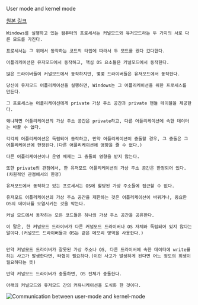User mode and kernel mode

[원본 링크](https://docs.microsoft.com/ko-kr/windows-hardware/drivers/gettingstarted/user-mode-and-kernel-mode)

```
Windows를 실행하고 있는 컴퓨터의 프로세서는 커널모드와 유저모드라는 두 가지의 서로 다른 모드를 가진다.

프로세서는 그 위에서 동작하는 코드의 타입에 따라서 두 모드를 왔다 갔다한다.

어플리케이션은 유저모드에서 동작하고, 핵심 OS 요소들은 커널모드에서 동작한다.

많은 드라이버들이 커널모드에서 동작하지만, 몇몇 드라이버들은 유저모드에서 동작한다.
```

```
당신이 유저모드 어플리케이션을 실행하면, Windows는 그 어플리케이션을 위한 프로세스를 만든다.

그 프로세스는 어플리케이션에게 private 가상 주소 공간과 private 핸들 테이블을 제공한다.

왜냐하면 어플리케이션의 가상 주소 공간은 private하고, 다른 어플리케이션에 속한 데이터는 바꿀 수 없다.

각각의 어플리케이션은 독립되어 동작하고, 만약 어플리케이션이 충돌할 경우, 그 충돌은 그 어플리케이션에 한정된다.(다른 어플리케이션에 영향을 줄 수 없다.)

다른 어플리케이션이나 운영 체제는 그 충돌의 영향을 받지 않는다.
```

```
또한 private의 관점에서, 한 유저모드 어플리케이션의 가상 주소 공간은 한정되어 있다.(차원적인 관점에서의 한정)

유저모드에서 동작하고 있는 프로세서는 OS에 할당된 가상 주소들에 접근할 수 없다.

유저모드 어플리케이션의 가상 주소 공간을 제한하는 것은 어플리케이션이 바뀌거나, 중요한 OS의 데이터를 오염시키는 것을 막는다.
```

```
커널 모드에서 동작하는 모든 코드들은 하나의 가상 주소 공간을 공유한다.

이 말은, 한 커널모드 드라이버가 다른 커널모드 드라이버나 OS 자체와 독립되어 있지 않다는 말이다.(커널모드 드라이버들과 OS는 같은 메모리 영역을 사용한다.)


만약 커널모드 드라이버가 잘못된 가상 주소나 OS, 다른 드라이버에 속한 데이터에 write를 하는 사고가 발생한다면, 타협이 필요하다.(이런 사고가 발생하게 된다면 어느 정도의 희생이 필요하다는 뜻)

만약 커널모드 드라이버가 충돌하면, OS 전체가 충돌한다.
```

```
아래의 커널모드와 유저모드 간의 커뮤니케이션을 도식화 한 것이다.
```

![Communication between user-mode and kernel-mode](https://docs.microsoft.com/ko-kr/windows-hardware/drivers/gettingstarted/images/userandkernelmode01.png)
